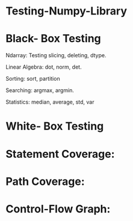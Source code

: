 # Testing-Numpy-Library
# Black- Box Testing

Ndarray: Testing slicing, deleting, dtype.

Linear Algebra: dot, norm, det.

Sorting: sort, partition

Searching: argmax, argmin.

Statistics: median, average, std, var

# White- Box Testing
# Statement Coverage:

# Path Coverage:

# Control-Flow Graph:
